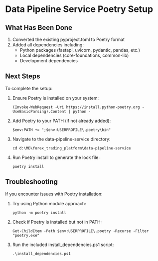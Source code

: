# Data Pipeline Service Poetry Setup

## What Has Been Done
1. Converted the existing pyproject.toml to Poetry format
2. Added all dependencies including:
   - Python packages (fastapi, uvicorn, pydantic, pandas, etc.)
   - Local dependencies (core-foundations, common-lib)
   - Development dependencies

## Next Steps
To complete the setup:

1. Ensure Poetry is installed on your system:
   ```
   (Invoke-WebRequest -Uri https://install.python-poetry.org -UseBasicParsing).Content | python -
   ```

2. Add Poetry to your PATH (if not already added):
   ```
   $env:PATH += ";$env:USERPROFILE\.poetry\bin"
   ```

3. Navigate to the data-pipeline-service directory:
   ```
   cd d:\MD\forex_trading_platform\data-pipeline-service
   ```

4. Run Poetry install to generate the lock file:
   ```
   poetry install
   ```

## Troubleshooting
If you encounter issues with Poetry installation:

1. Try using Python module approach:
   ```
   python -m poetry install
   ```

2. Check if Poetry is installed but not in PATH:
   ```
   Get-ChildItem -Path $env:USERPROFILE\.poetry -Recurse -Filter "poetry.exe"
   ```

3. Run the included install_dependencies.ps1 script:
   ```
   .\install_dependencies.ps1
   ```
